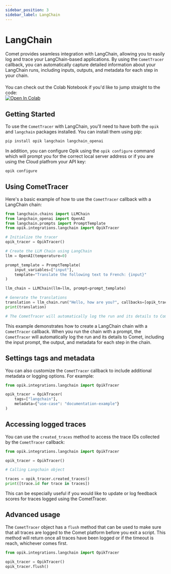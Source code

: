 ```yaml
---
sidebar_position: 3
sidebar_label: LangChain
---
```


# LangChain

Comet provides seamless integration with LangChain, allowing you to easily log and trace your LangChain-based applications. By using the `CometTracer` callback, you can automatically capture detailed information about your LangChain runs, including inputs, outputs, and metadata for each step in your chain.

<div style="display: flex; align-items: center; flex-wrap: wrap; margin: 20px 0;">
  <span style="margin-right: 10px;">You can check out the Colab Notebook if you'd like to jump straight to the code:</span>
  <a href="https://colab.research.google.com/github/comet-ml/opik/blob/main/apps/opik-documentation/documentation/docs/cookbook/langchain.ipynb" target="_blank" rel="noopener noreferrer">
    <img src="https://colab.research.google.com/assets/colab-badge.svg" alt="Open In Colab" style="vertical-align: middle;"/>
  </a>
</div>

## Getting Started

To use the `CometTracer` with LangChain, you'll need to have both the `opik` and `langchain` packages installed. You can install them using pip:

```bash
pip install opik langchain langchain_openai
```

In addition, you can configure Opik using the `opik configure` command which will prompt you for the correct local server address or if you are using the Cloud platfrom your API key:

```bash
opik configure
```

## Using CometTracer

Here's a basic example of how to use the `CometTracer` callback with a LangChain chain:

```python
from langchain.chains import LLMChain
from langchain_openai import OpenAI
from langchain.prompts import PromptTemplate
from opik.integrations.langchain import OpikTracer

# Initialize the tracer
opik_tracer = OpikTracer()

# Create the LLM Chain using LangChain
llm = OpenAI(temperature=0)

prompt_template = PromptTemplate(
    input_variables=["input"],
    template="Translate the following text to French: {input}"
)

llm_chain = LLMChain(llm=llm, prompt=prompt_template)

# Generate the translations
translation = llm_chain.run("Hello, how are you?", callbacks=[opik_tracer])
print(translation)

# The CometTracer will automatically log the run and its details to Comet
```

This example demonstrates how to create a LangChain chain with a `CometTracer` callback. When you run the chain with a prompt, the `CometTracer` will automatically log the run and its details to Comet, including the input prompt, the output, and metadata for each step in the chain.

## Settings tags and metadata

You can also customize the `CometTracer` callback to include additional metadata or logging options. For example:

```python
from opik.integrations.langchain import OpikTracer

opik_tracer = OpikTracer(
    tags=["langchain"],
    metadata={"use-case": "documentation-example"}
)
```

## Accessing logged traces

You can use the `created_traces` method to access the trace IDs collected by the `CometTracer` callback:

```python
from opik.integrations.langchain import OpikTracer

opik_tracer = OpikTracer()

# Calling Langchain object

traces = opik_tracer.created_traces()
print([trace.id for trace in traces])
```

This can be especially useful if you would like to update or log feedback scores for traces logged using the CometTracer.

## Advanced usage

The `CometTracer` object has a `flush` method that can be used to make sure that all traces are logged to the Comet platform before you exit a script. This method will return once all traces have been logged or if the timeout is reach, whichever comes first.

```python
from opik.integrations.langchain import OpikTracer

opik_tracer = OpikTracer()
opik_tracer.flush()
```
